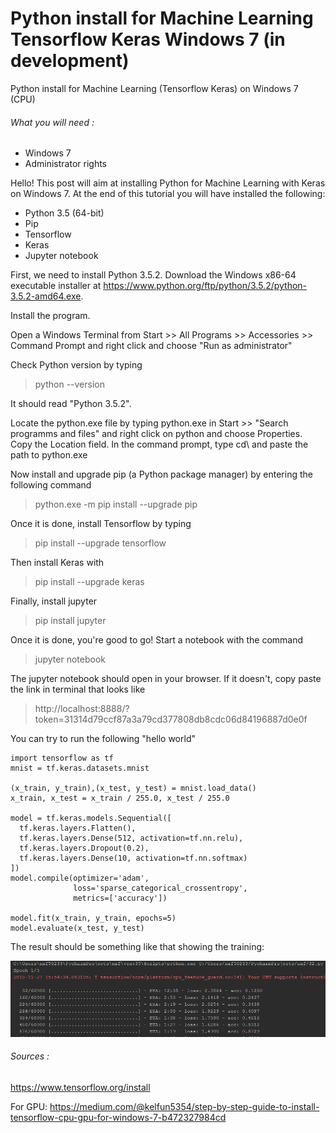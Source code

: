 # Python install for Machine Learning Tensorflow Keras Windows 7 (in development)
Python install for Machine Learning (Tensorflow Keras) on Windows 7 (CPU)

###### What you will need :

- Windows 7
- Administrator rights

Hello! This post will aim at installing Python for Machine Learning with Keras on Windows 7.
At the end of this tutorial you will have installed the following:
- Python 3.5 (64-bit)
- Pip
- Tensorflow
- Keras
- Jupyter notebook

First, we need to install Python 3.5.2.
Download the Windows x86-64 executable installer at https://www.python.org/ftp/python/3.5.2/python-3.5.2-amd64.exe.

Install the program.

Open a Windows Terminal from Start >> All Programs >> Accessories >> Command Prompt and right click and choose "Run as administrator"

Check Python version by typing 
>python --version

It should read "Python 3.5.2".

Locate the python.exe file by typing python.exe in Start >> "Search programms and files" and right click on python and choose Properties. Copy the Location field.
In the command prompt, type cd\ and paste the path to python.exe

Now install and upgrade pip (a Python package manager) by entering the following command
>python.exe -m pip install --upgrade pip

Once it is done, install Tensorflow by typing
>pip install --upgrade tensorflow

Then install Keras with
>pip install --upgrade keras

Finally, install jupyter
>pip install jupyter

Once it is done, you're good to go!
Start a notebook with the command
>jupyter notebook

The jupyter notebook should open in your browser. If it doesn't, copy paste the link in terminal that looks like
>http://localhost:8888/?token=31314d79ccf87a3a79cd377808db8cdc06d84196887d0e0f

You can try to run the following "hello world"
```
import tensorflow as tf
mnist = tf.keras.datasets.mnist

(x_train, y_train),(x_test, y_test) = mnist.load_data()
x_train, x_test = x_train / 255.0, x_test / 255.0

model = tf.keras.models.Sequential([
  tf.keras.layers.Flatten(),
  tf.keras.layers.Dense(512, activation=tf.nn.relu),
  tf.keras.layers.Dropout(0.2),
  tf.keras.layers.Dense(10, activation=tf.nn.softmax)
])
model.compile(optimizer='adam',
              loss='sparse_categorical_crossentropy',
              metrics=['accuracy'])

model.fit(x_train, y_train, epochs=5)
model.evaluate(x_test, y_test)
```

The result should be something like that showing the training:

![alt text](https://github.com/pleboulanger/Python-install-for-Machine-Learning-Tensorflow-Keras-Windows-7/blob/master/MNIST.PNG)

###### Sources :
https://www.tensorflow.org/install

For GPU:
https://medium.com/@kelfun5354/step-by-step-guide-to-install-tensorflow-cpu-gpu-for-windows-7-b472327984cd
